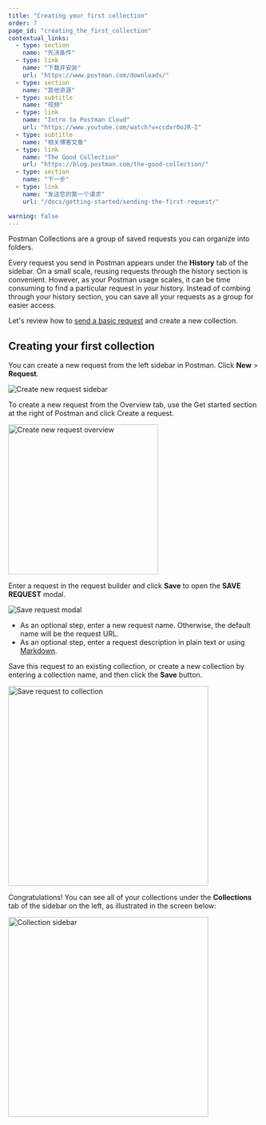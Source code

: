 ```yaml
---
title: "Creating your first collection"
order: 7
page_id: "creating_the_first_collection"
contextual_links:
  - type: section
    name: "先决条件"
  - type: link
    name: "下载并安装"
    url: "https://www.postman.com/downloads/"
  - type: section
    name: "其他资源"
  - type: subtitle
    name: "视频"
  - type: link
    name: "Intro to Postman Cloud"
    url: "https://www.youtube.com/watch?v=ccdxr0oJR-I"
  - type: subtitle
    name: "相关博客文章"
  - type: link
    name: "The Good Collection"
    url: "https://blog.postman.com/the-good-collection/"
  - type: section
    name: "下一步"
  - type: link
    name: "发送您的第一个请求"
    url: "/docs/getting-started/sending-the-first-request/"

warning: false
---
```


Postman Collections are a group of saved requests you can organize into folders.

Every request you send in Postman appears under the **History** tab of the sidebar. On a small scale, reusing requests through the history section is convenient. However, as your Postman usage scales, it can be time consuming to find a particular request in your history. Instead of combing through your history section, you can save all your requests as a group for easier access.

Let's review how to [send a basic request](/docs/getting-started/sending-the-first-request/) and create a new collection.

## Creating your first collection

You can create a new request from the left sidebar in Postman. Click __New__ &gt; __Request__.

<img alt="Create new request sidebar" src="https://assets.postman.com/postman-docs/create-new-request-sidebar-v8.jpg"/>

To create a new request from the Overview tab, use the Get started section at the right of Postman and click Create a request.

<img alt="Create new request overview" src="https://assets.postman.com/postman-docs/create-new-request-v8.jpg" width="300px"/>

Enter a request in the request builder and click **Save** to open the **SAVE REQUEST** modal.

<img alt="Save request modal" src="https://assets.postman.com/postman-docs/save-request-modal-v8.jpg"/>

* As an optional step, enter a new request name. Otherwise, the default name will be the request URL.
* As an optional step, enter a request description in plain text or using [Markdown](https://documenter.getpostman.com/view/33232/markdown-in-api-documentation/JsGc?version=latest).

Save this request to an existing collection, or create a new collection by entering a collection name, and then click the **Save** button.

<img alt="Save request to collection" src="https://assets.postman.com/postman-docs/save-request-to-collection-v8.jpg" width="400px"/>

Congratulations! You can see all of your collections under the **Collections** tab of the sidebar on the left, as illustrated in the screen below:

<img alt="Collection sidebar" src="https://assets.postman.com/postman-docs/creating-first-collection-v8.jpg" width="400px"/>
